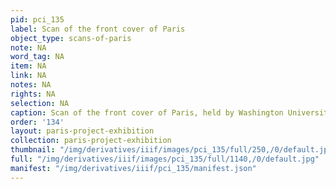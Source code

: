 ```yaml
---
pid: pci_135
label: Scan of the front cover of Paris
object_type: scans-of-paris
note: NA
word_tag: NA
item: NA
link: NA
notes: NA
rights: NA
selection: NA
caption: Scan of the front cover of Paris, held by Washington University Libraries
order: '134'
layout: paris-project-exhibition
collection: paris-project-exhibition
thumbnail: "/img/derivatives/iiif/images/pci_135/full/250,/0/default.jpg"
full: "/img/derivatives/iiif/images/pci_135/full/1140,/0/default.jpg"
manifest: "/img/derivatives/iiif/pci_135/manifest.json"
---
```

